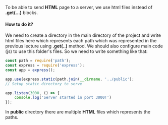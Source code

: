 To be able to send **HTML** page to a server, we use html files instead of **.get(...)** blocks.

#### How to do it?
We need to create a directory in the main directory of the project and write html files here which represents each path which was represented in the previous lecture using **.get(..)** method.
We should also configure main code (js) to use this folder's files. So we need to write something like that:
```javascript
const path = require('path');
const express = require('express');
const app = express();

app.use(express.static(path.join(__dirname, '../public');
// Setup static directory to serve

app.listen(3000, () => {
    console.log('Server started in port 3000!')
});   
```

In **public** directory there are multiple **HTML** files which represents the paths.